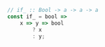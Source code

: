```javascript
// if_ :: Bool -> a -> a -> a
const if_ = bool =>
    x => y => bool
        ? x
        : y;
```